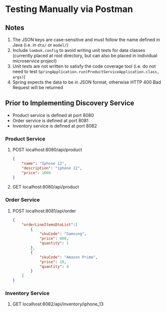 # Testing Manually via Postman

## Notes
1. The JSON keys are case-sensitive and must follow the name defined in Java (i.e. in `dto/` or `model/`)
2. Include `lombok.config` to avoid writing unit tests for data classes (currently placed at root directory, but can also be placed in individual microservice project)
3. Unit tests are not written to satisfy the code coverage tool (i.e. do not need to test `SpringApplication.run(ProductServiceApplication.class, args)`)
4. Spring expects the data to be in JSON format, otherwise HTTP 400 Bad Request will be returned

## Prior to Implementing Discovery Service
- Product service is defined at port 8080
- Order service is defined at port 8081
- Inventory service is defined at port 8082

### Product Service
1. POST localhost:8080/api/product
    ```json
    {
        "name": "Iphone 12",
        "description": "iphone 12",
        "price": 1000
    }
    ```
2. GET localhost:8080/api/product


### Order Service
1. POST localhost:8081/api/order
    ```json
    {
        "orderLineItemsDtoList":[
            {
                "skuCode": "Samsung",
                "price": 800,
                "quantity": 1
            },
            {
                "skuCode": "Amazon Prime",
                "price": 10,
                "quantity": 4
            }
        ]
    }
    ```

### Inventory Service
1. GET localhost:8082/api/inventory/iphone_13